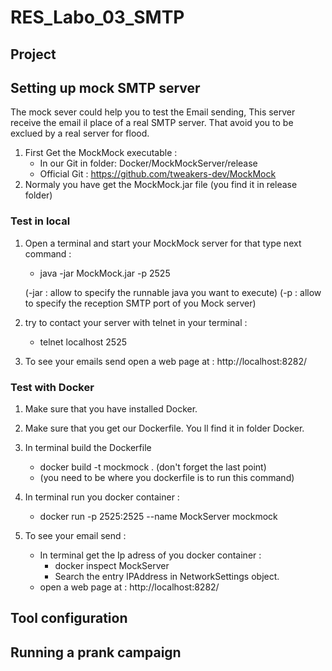 # RES_Labo_03_SMTP

## Project

## Setting up mock SMTP server
The mock sever could help you to test the Email sending, This server receive the email il place of a real SMTP server. That avoid you to be exclued by a real server for flood.


1. First Get the MockMock executable : 
	- In our Git in folder: Docker/MockMockServer/release
	- Official Git : https://github.com/tweakers-dev/MockMock
2. Normaly you have get the MockMock.jar file (you find it in release folder)

### Test in local

1. Open a terminal and start your MockMock server for that type next command :
	- java -jar MockMock.jar -p 2525

	(-jar : allow to specify the runnable java you want to execute)
    (-p : allow to specify the reception SMTP port of you Mock server)
2. try to contact your server with telnet in your terminal :
	- telnet localhost 2525

3. To see your emails send open a web page at : http://localhost:8282/
    
### Test with Docker
1. Make sure that you have installed Docker.
2. Make sure that you get our Dockerfile. You ll find it in folder Docker.
3. In terminal build the Dockerfile
	- docker build -t mockmock . (don't forget the last point)
	- (you need to be where you dockerfile is to run this command)
4. In terminal run you docker container :
	- docker run -p 2525:2525 --name MockServer mockmock

6. To see your email send :
	- In terminal get the Ip adress of you docker container :
		- docker inspect MockServer
		- Search the entry IPAddress in NetworkSettings object.
	- open a web page at : http://localhost:8282/
	
## Tool configuration

## Running a prank campaign





